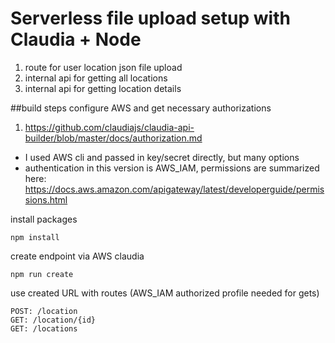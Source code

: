 # Serverless file upload setup with Claudia + Node

1. route for user location json file upload
2. internal api for getting all locations
3. internal api for getting location details

##build steps
configure AWS and get necessary authorizations

1. https://github.com/claudiajs/claudia-api-builder/blob/master/docs/authorization.md

-   I used AWS cli and passed in key/secret directly, but many options
-   authentication in this version is AWS_IAM, permissions are summarized here: https://docs.aws.amazon.com/apigateway/latest/developerguide/permissions.html

install packages

```
npm install
```

create endpoint via AWS claudia

```
npm run create
```

use created URL with routes (AWS_IAM authorized profile needed for gets)

```
POST: /location
GET: /location/{id}
GET: /locations

```
